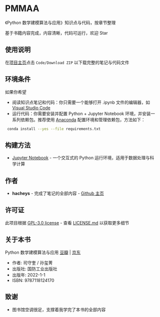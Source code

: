 # PMMAA

《Python 数学建模算法与应用》知识点与代码，按章节整理

基于书籍内容完成，内容清晰，代码可运行，欢迎 Star

## 使用说明

在[项目主页](https://github.com/Ice-W0lf/PMMAA)点击 `Code/Download ZIP` 以下载完整的笔记与代码文件

## 环境条件

如果你希望

- 阅读知识点笔记和代码：你只需要一个能够打开 .ipynb 文件的编辑器，如 [Visual Studio Code](https://code.visualstudio.com/) 
- 运行代码：你需要安装并配置 Python + Jupyter Notebook 环境，并安装一系列依赖包。推荐使用 [Anaconda](https://www.anaconda.com/download/) 配置环境和管理依赖包，方法如下：

```bash
 conda install --yes --file requirements.txt
```

## 构建方法

* [Jupyter Notebook](http://jupyter.org/) - 一个交互式的 Python 运行环境，适用于数据处理与科学计算

## 作者

* **hacheys** - 完成了笔记的全部内容 - [Github 主页](https://github.com/hacheyz) 

## 许可证

此项目根据 [GPL-3.0 license](https://github.com/Ice-W0lf/PMMAA/blob/main/LICENSE) - 查看 [LICENSE.md](https://github.com/Ice-W0lf/PMMAA/blob/main/LICENSE) 以获取更多细节

## 关于本书

Python 数学建模算法与应用 [豆瓣](https://book.douban.com/subject/36096502/) | [京东](https://item.jd.com/13066751.html) 

- 作者: 司守奎 / 孙玺菁
- 出版社: 国防工业出版社
- 出版年: 2022-1-1
- ISBN: 9787118124170

## 致谢

* 图书馆空调很足，支撑着我学完了本书的全部内容
